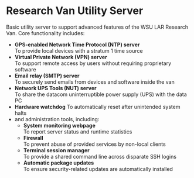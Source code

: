 # Research Van Utility Server

Basic utility server to support advanced features of the WSU LAR Research Van.
Core functionality includes:

* **GPS-enabled Network Time Protocol (NTP) server**  
  To provide local devices with a stratum 1 time source
* **Virtual Private Network (VPN) server**  
  To support remote access by users without requiring proprietary software
* **Email relay (SMTP) server**  
  To securely send emails from devices and software inside the van
* **Network UPS Tools (NUT) server**  
  To share the datacom uninterruptible power supply (UPS) with the data PC
* **Hardware watchdog**
  To automatically reset after unintended system halts
* and administration tools, including:
    * **System monitoring webpage**  
      To report server status and runtime statistics
    * **Firewall**  
      To prevent abuse of provided services by non-local clients
    * **Terminal session manager**  
      To provide a shared command line across disparate SSH logins
    * **Automatic package updates**  
      To ensure security-related updates are automatically installed


